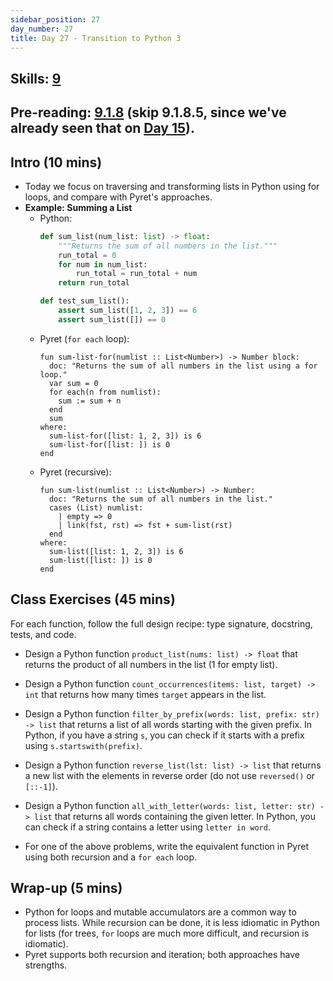 ```yaml
---
sidebar_position: 27
day_number: 27
title: Day 27 - Transition to Python 3
---
```


## Skills: [9](</skills/#(9)>)

## Pre-reading: [9.1.8](<%7B%7BDCIC_DOMAIN%7D%7D/intro-python.html#(part._python-traverse-lists)>) (skip 9.1.8.5, since we've already seen that on [Day 15](/days/14)).

## Intro (10 mins)

- Today we focus on traversing and transforming lists in Python using for loops, and compare with Pyret's approaches.
- **Example: Summing a List**
  - Python:
    ```python
    def sum_list(num_list: list) -> float:
        """Returns the sum of all numbers in the list."""
        run_total = 0
        for num in num_list:
            run_total = run_total + num
        return run_total

    def test_sum_list():
        assert sum_list([1, 2, 3]) == 6
        assert sum_list([]) == 0
    ```
  - Pyret (`for each` loop):
    ```pyret
    fun sum-list-for(numlist :: List<Number>) -> Number block:
      doc: "Returns the sum of all numbers in the list using a for loop."
      var sum = 0
      for each(n from numlist):
        sum := sum + n
      end
      sum
    where:
      sum-list-for([list: 1, 2, 3]) is 6
      sum-list-for([list: ]) is 0
    end
    ```
  - Pyret (recursive):
    ```pyret
    fun sum-list(numlist :: List<Number>) -> Number:
      doc: "Returns the sum of all numbers in the list."
      cases (List) numlist:
        | empty => 0
        | link(fst, rst) => fst + sum-list(rst)
      end
    where:
      sum-list([list: 1, 2, 3]) is 6
      sum-list([list: ]) is 0
    end
    ```

## Class Exercises (45 mins)

For each function, follow the full design recipe: type signature, docstring, tests, and code.

- Design a Python function `product_list(nums: list) -> float` that returns the product of all numbers in the list (1 for empty list).

- Design a Python function `count_occurrences(items: list, target) -> int` that returns how many times `target` appears in the list.

- Design a Python function `filter_by_prefix(words: list, prefix: str) -> list` that returns a list of all words starting with the given prefix. In Python, if you have a string `s`, you can check if it starts with a prefix using `s.startswith(prefix)`.

- Design a Python function `reverse_list(lst: list) -> list` that returns a new list with the elements in reverse order (do not use `reversed()` or `[::-1]`).

- Design a Python function `all_with_letter(words: list, letter: str) -> list` that returns all words containing the given letter. In Python, you can check if a string contains a letter using `letter in word`.

- For one of the above problems, write the equivalent function in Pyret using both recursion and a `for each` loop.

## Wrap-up (5 mins)

- Python for loops and mutable accumulators are a common way to process lists. While recursion can be done, it is less idiomatic in Python for lists (for trees, `for` loops are much more difficult, and recursion is idiomatic).
- Pyret supports both recursion and iteration; both approaches have strengths.
